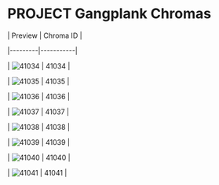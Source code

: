 # PROJECT Gangplank Chromas


| Preview | Chroma ID |

|---------|-----------|

| ![41034](https://raw.communitydragon.org/latest/plugins/rcp-be-lol-game-data/global/default/v1/champion-chroma-images/41/41034.png) | 41034 |

| ![41035](https://raw.communitydragon.org/latest/plugins/rcp-be-lol-game-data/global/default/v1/champion-chroma-images/41/41035.png) | 41035 |

| ![41036](https://raw.communitydragon.org/latest/plugins/rcp-be-lol-game-data/global/default/v1/champion-chroma-images/41/41036.png) | 41036 |

| ![41037](https://raw.communitydragon.org/latest/plugins/rcp-be-lol-game-data/global/default/v1/champion-chroma-images/41/41037.png) | 41037 |

| ![41038](https://raw.communitydragon.org/latest/plugins/rcp-be-lol-game-data/global/default/v1/champion-chroma-images/41/41038.png) | 41038 |

| ![41039](https://raw.communitydragon.org/latest/plugins/rcp-be-lol-game-data/global/default/v1/champion-chroma-images/41/41039.png) | 41039 |

| ![41040](https://raw.communitydragon.org/latest/plugins/rcp-be-lol-game-data/global/default/v1/champion-chroma-images/41/41040.png) | 41040 |

| ![41041](https://raw.communitydragon.org/latest/plugins/rcp-be-lol-game-data/global/default/v1/champion-chroma-images/41/41041.png) | 41041 |